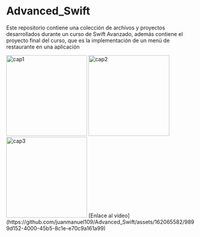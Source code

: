 # Advanced_Swift

Este repositorio contiene una colección de archivos y proyectos desarrollados durante un curso de Swift Avanzado, además contiene el proyecto final del curso, que es la implementación de un menú de restaurante en una aplicación

<img width="215" alt="cap1" src="https://github.com/juanmanuel109/Advanced_Swift/assets/162065582/90f30e39-f6ca-4dc8-8c11-33bffbb6626a">
<img width="215" alt="cap2" src="https://github.com/juanmanuel109/Advanced_Swift/assets/162065582/2a2cacaf-9f9e-4c4e-bfce-c0362c1ae45a">
<img width="215" alt="cap3" src="https://github.com/juanmanuel109/Advanced_Swift/assets/162065582/bb03a1a2-5aa8-4ab9-bd74-78314bfe9c66">
[Enlace al video](https://github.com/juanmanuel109/Advanced_Swift/assets/162065582/9899d152-4000-45b5-8c1e-e70c9a161a99)
